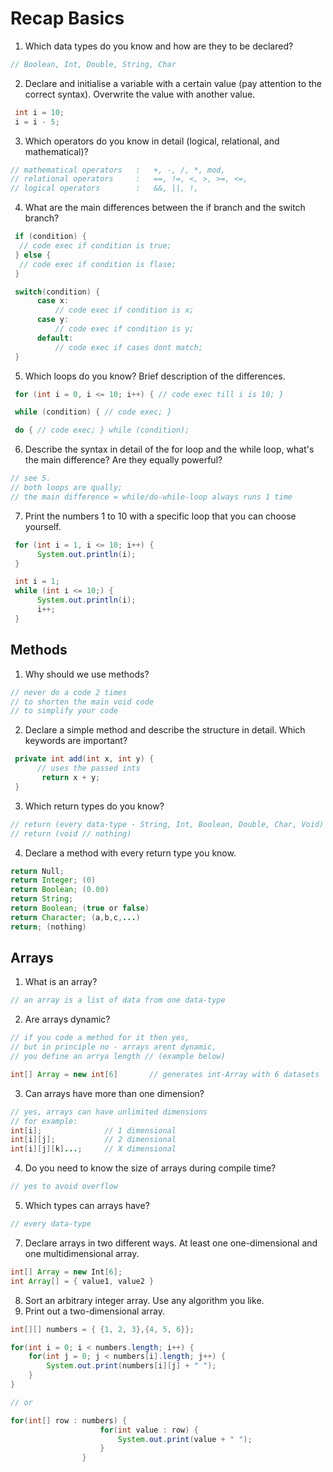# Recap Basics

1. Which data types do you know and how are they to be declared?
```java
// Boolean, Int, Double, String, Char
```
2. Declare and initialise a variable with a certain value (pay attention to the correct syntax). Overwrite the value with another value.
```java
 int i = 10;
 i = i - 5;
```
3. Which operators do you know in detail (logical, relational, and mathematical)?
```java
// mathematical operators   :   +, -, /, *, mod, 
// relational operators     :   ==, !=, <, >, >=, <=,
// logical operators        :   &&, ||, !,
```
4. What are the main differences between the if branch and the switch branch?
```java
 if (condition) {
  // code exec if condition is true;   
 } else {
  // code exec if condition is flase;     
 }
```
```java
 switch(condition) {
      case x:
          // code exec if condition is x;
      case y:
          // code exec if condition is y;
      default:
          // code exec if cases dont match;
 }
```
5. Which loops do you know? Brief description of the differences.
```java
 for (int i = 0, i <= 10; i++) { // code exec till i is 10; }

 while (condition) { // code exec; }

 do { // code exec; } while (condition);
```
6. Describe the syntax in detail of the for loop and the while loop, what's the main difference? Are they equally powerful?
```java
// see 5.
// both loops are qually;
// the main difference = while/do-while-loop always runs 1 time
```
7. Print the numbers 1 to 10 with a specific loop that you can choose yourself.
```java
 for (int i = 1, i <= 10; i++) {
      System.out.println(i);
 }
```
```java
 int i = 1;
 while (int i <= 10;) {
      System.out.println(i);
      i++;
 }
```
## Methods
1. Why should we use methods?
```java
// never do a code 2 times
// to shorten the main void code
// to simplify your code
```
2. Declare a simple method and describe the structure in detail. Which keywords are important?
```java
 private int add(int x, int y) { 
      // uses the passed ints
       return x + y;
 }
```
3. Which return types do you know?
```java
// return (every data-type - String, Int, Boolean, Double, Char, Void)
// return (void // nothing)
```
4. Declare a method with every return type you know.
```java
return Null;
return Integer; (0)
return Boolean; (0.00)
return String;
return Boolean; (true or false)
return Character; (a,b,c,...)
return; (nothing)
```
## Arrays
1. What is an array?
```java
// an array is a list of data from one data-type
```
2. Are arrays dynamic?
```java
// if you code a method for it then yes,
// but in principle no - arrays arent dynamic,
// you define an arrya length // (example below)
```
```java
int[] Array = new int[6]       // generates int-Array with 6 datasets 
```
3. Can arrays have more than one dimension?
```java
// yes, arrays can have unlimited dimensions
// for example:
int[i];              // 1 dimensional
int[i][j];           // 2 dimensional
int[i][j][k]...;     // X dimensional
```
4. Do you need to know the size of arrays during compile time?
```java
// yes to avoid overflow
```
5. Which types can arrays have?
```java
// every data-type
```
7. Declare arrays in two different ways. At least one one-dimensional and one multidimensional array.
```java
int[] Array = new Int[6];
int Array[] = { value1, value2 }
```
8. Sort an arbitrary integer array. Use any algorithm you like.
9. Print out a two-dimensional array.
```java
int[][] numbers = { {1, 2, 3},{4, 5, 6}};

for(int i = 0; i < numbers.length; i++) {
    for(int j = 0; j < numbers[i].length; j++) {
        System.out.print(numbers[i][j] + " ");
    }
}

// or

for(int[] row : numbers) {
                    for(int value : row) {
                        System.out.print(value + " ");
                    }
                }
```